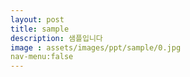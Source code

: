 ```yaml
---
layout: post
title: sample
description: 샘플입니다
image : assets/images/ppt/sample/0.jpg
nav-menu:false
---
```

<span class="image fit"><img src="{% link assets/images/ppt/sample/0.jpg %}" alt="" /></span><span class="image fit"><img src="{% link assets/images/ppt/sample/1.jpg %}" alt="" /></span><span class="image fit"><img src="{% link assets/images/ppt/sample/2.jpg %}" alt="" /></span>